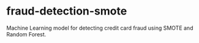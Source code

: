 # fraud-detection-smote
Machine Learning model for detecting credit card fraud using SMOTE and Random Forest.
